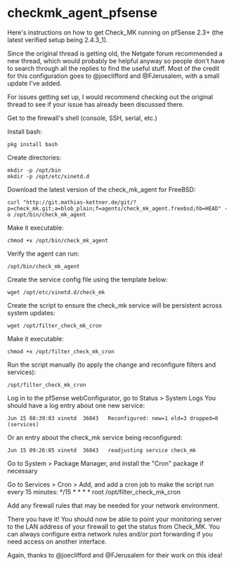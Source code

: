 # checkmk_agent_pfsense
Here's instructions on how to get Check_MK running on pfSense 2.3+ (the latest verified setup being 2.4.3_1).

Since the original thread is getting old, the Netgate forum recommended a new thread, which would probably be helpful anyway so people don't have to search through all the replies to find the useful stuff. Most of the credit for this configuration goes to @joeclifford and @FJerusalem, with a small update I've added.

For issues getting set up, I would recommend checking out the original thread to see if your issue has already been discussed there.

Get to the firewall's shell (console, SSH, serial, etc.)

Install bash:
```
pkg install bash
```

Create directories:
```
mkdir -p /opt/bin
mkdir -p /opt/etc/xinetd.d
```

Download the latest version of the check_mk_agent for FreeBSD:
```
curl "http://git.mathias-kettner.de/git/?p=check_mk.git;a=blob_plain;f=agents/check_mk_agent.freebsd;hb=HEAD" -o /opt/bin/check_mk_agent
```
Make it executable:
```
chmod +x /opt/bin/check_mk_agent
```

Verify the agent can run:
```
/opt/bin/check_mk_agent
```
Create the service config file using the template below:
```
wget /opt/etc/xinetd.d/check_mk
```

Create the script to ensure the check_mk service will be persistent across system updates:
```
wget /opt/filter_check_mk_cron
```

Make it executable:
```
chmod +x /opt/filter_check_mk_cron
```

Run the script manually (to apply the change and reconfigure filters and services):
```
/opt/filter_check_mk_cron
```

Log in to the pfSense webConfigurator, go to Status > System Logs
You should have a log entry about one new service:
```
Jun 15 08:39:03	xinetd	36043	Reconfigured: new=1 old=3 dropped=0 (services)
```
Or an entry about the check_mk service being reconfigured:
```
Jun 15 09:26:05	xinetd	36043	readjusting service check_mk
```

Go to System > Package Manager, and install the "Cron" package if necessary

Go to Services > Cron > Add, and add a cron job to make the script run every 15 minutes:
*/15
*
*
*
*
root
/opt/filter_check_mk_cron

Add any firewall rules that may be needed for your network environment.

There you have it! You should now be able to point your monitoring server to the LAN address of your firewall to get the status from Check_MK. You can always configure extra network rules and/or port forwarding if you need access on another interface.

Again, thanks to @joeclifford and @FJerusalem for their work on this idea!
